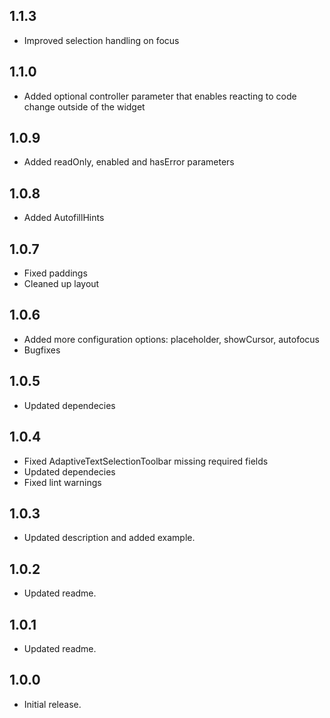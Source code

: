 ## 1.1.3

* Improved selection handling on focus

## 1.1.0

* Added optional controller parameter that enables reacting to code change outside of the widget


## 1.0.9

* Added readOnly, enabled and hasError parameters

## 1.0.8

* Added AutofillHints

## 1.0.7

* Fixed paddings
* Cleaned up layout

## 1.0.6

* Added more configuration options: placeholder, showCursor, autofocus
* Bugfixes

## 1.0.5

* Updated dependecies

## 1.0.4

* Fixed AdaptiveTextSelectionToolbar missing required fields
* Updated dependecies
* Fixed lint warnings

## 1.0.3

* Updated description and added example.

## 1.0.2

* Updated readme.

## 1.0.1

* Updated readme.

## 1.0.0

* Initial release.
